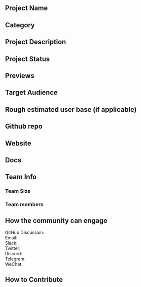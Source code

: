 ## Project Name <!-- Add your project name here"-->
<!-- Add you project logo here if available-->

## Category 
<!--developer tooling, application, wallet, infrastructure, etc-->

## Project Description
<!--Describe your project in a few sentences. -->

## Project Status
<!--brainstorming, fundraising, under development, beta, shipped, etc-->

## Previews
<!--Add some screenshots to give a preview of your product-->

## Target Audience
<!--Describe who will be your project's users-->

## Rough estimated user base (if applicable)
<!--How many users do you have right now?-->

## Github repo
<!--Attach a link to your GitHub repo if it's OSS-->

## Website
<!--Link your website if available-->

## Docs
<!--Including a link to your project docs!-->

## Team Info
<!-- Introduce your amazing team - how many team members are working on this project and who are they?-->
### Team Size  

### Team members  

## How the community can engage
GitHub Discussion: <!--Start a disucssion with the community here: https://github.com/filecoin-project/community/discussions/new and attach the link!-->  
Email:  
Slack:  
Twitter:  
Discord:  
Telegram:  
WeChat:  

## How to Contribute
<!--How can the community contribute to your project?--> 
